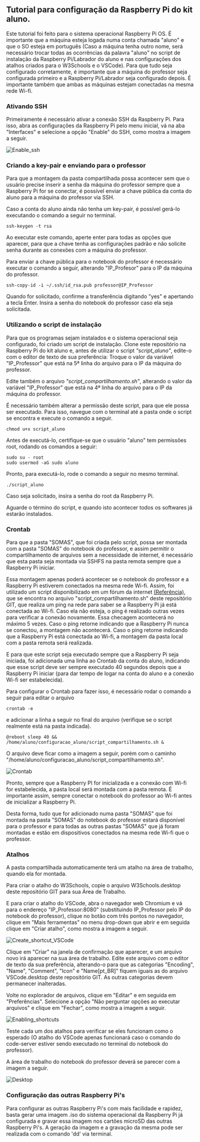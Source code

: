 ## Tutorial para configuração da Raspberry Pi do kit aluno.

Este tutorial foi feito para o sistema operacional Raspberry Pi OS. É importante que a máquina esteja logada numa conta chamada "aluno" e que o SO esteja em português (Caso a máquina tenha outro nome, será necessário trocar todas as ocorrências da palavra "aluno" no script de instalação da Raspberry Pi/Labrador do aluno e nas configurações dos atalhos criados para o W3Schools e o VSCode).
Para que tudo seja configurado corretamente, é importante que a máquina do professor seja configurada primeiro e a Raspberry Pi/Labrador seja configurado depois. É importante também que ambas as máquinas estejam conectadas na mesma rede Wi-fi.

### Ativando SSH

Primeiramente é necessário ativar a conexão SSH da Raspberry Pi. Para isso, abra as configurações da Raspberry Pi pelo menu inicial, vá na aba "Interfaces" e selecione a opção "Enable" do SSH, como mostra a imagem a seguir.

![Enable_ssh](Imagens/enable_ssh.png "Ativando o SSH")

### Criando a key-pair e enviando para o professor
Para que a montagem da pasta compartilhada possa acontecer sem que o usuário precise inserir a senha da máquina do professor sempre que a Raspberry Pi for se conectar, é possível enviar a chave pública da conta do aluno para a máquina do professor via SSH.

Caso a conta do aluno ainda não tenha um key-pair, é possível gerá-lo executando o comando a seguir no terminal.

```console
ssh-keygen -t rsa
```

Ao executar este comando, aperte enter para todas as opções que aparecer, para que a chave tenha as configurações padrão e não solicite senha durante as conexões com a máquina do professor.

Para enviar a chave pública para o notebook do professor é necessário executar o comando a seguir, alterando "IP_Profesor" para o IP da máquina do professor.

```console
ssh-copy-id -i ~/.ssh/id_rsa.pub professor@IP_Professor
```

Quando for solicitado, confirme a transferência digitando "yes" e apertando a tecla Enter.
Insira a senha do notebook do professor caso ela seja solicitada.

### Utilizando o script de instalação

Para que os programas sejam instalados e o sistema operacional seja configurado, foi criado um script de instalação. Clone este repositório na Raspberry Pi do kit aluno e, antes de utilizar o script _"script_aluno"_, edite-o com o editor de texto de sua preferência: Troque o valor da variável "IP_Professor" que está na 5ª linha do arquivo para o IP da máquina do professor.

Edite também o arquivo _"script_compartilhamento.sh"_, alterando o valor da variável "IP_Professor" que está na 4ª linha do arquivo para o IP da máquina do professor.

É necessário também alterar a permissão deste script, para que ele possa ser executado. Para isso, navegue com o terminal até a pasta onde o script se encontra e execute o comando a seguir.

```console
chmod u+x script_aluno
```
Antes de executá-lo, certifique-se que o usuário "aluno" tem permissões root, rodando os comandos a seguir:

```console
sudo su - root
sudo usermod -aG sudo aluno
```


Pronto, para executá-lo, rode o comando a seguir no mesmo terminal.

```console
./script_aluno
```

Caso seja solicitado, insira a senha do root da Raspberry Pi.

Aguarde o término do script, e quando isto acontecer todos os softwares já estarão instalados.

### Crontab

Para que a pasta "SOMAS", que foi criada pelo script, possa ser montada com a pasta "SOMAS" do notebook do professor, e assim permitir o compartilhamento de arquivos sem a necessidade de internet, é necessário que esta pasta seja montada via SSHFS na pasta remota sempre que a Raspberry Pi iniciar.

Essa montagem apenas poderá acontecer se o notebook do professor e a Raspberry Pi estiverem conectados na mesma rede Wi-fi. Assim, foi utilizado um script disponibilizado em um fórum da internet [(Referência)](https://askubuntu.com/questions/3299/how-to-run-cron-job-when-network-is-up), que se encontra no arquivo "script_compartilhamento.sh" deste repositório GIT, que realiza um ping na rede para saber se a Raspberry Pi já está conectada ao Wi-fi. Caso ela não esteja, o ping é realizado outras vezes para verificar a conexão novamente. Essa checagem acontecerá no máximo 5 vezes. Caso o ping retorne indicando que a Raspberry Pi nunca se conectou, a montagem não acontecerá. Caso o ping retorne indicando que a Raspberry Pi está conectada ao Wi-fi, a montagem da pasta local com a pasta remota será realizada.

E para que este script seja executado sempre que a Raspberry Pi seja iniciada, foi adicionada uma linha ao Crontab da conta do aluno, indicando que esse script deve ser sempre executado 40 segundos depois que a Raspberry Pi iniciar (para dar tempo de logar na conta do aluno e a conexão Wi-fi ser estabelecida).

Para configurar o Crontab para fazer isso, é necessário rodar o comando a seguir para editar o arquivo

```console
crontab -e
```

e adicionar a linha a seguir no final do arquivo (verifique se o script realmente está na pasta indicada).

```console
@reboot sleep 40 && /home/aluno/configuracao_aluno/script_compartilhamento.sh &
```

O arquivo deve ficar como a imagem a seguir, porém com o caminho "/home/aluno/configuracao_aluno/script_compartilhamento.sh".

![Crontab](Imagens/crontab.png "Editando o Crontab")


Pronto, sempre que a Raspberry PI for inicializada e a conexão com Wi-fi for estabelecida, a pasta local será montada com a pasta remota. É importante assim, sempre conectar o notebook do professor ao Wi-fi antes de inicializar a Raspberry Pi.

Desta forma, tudo que for adicionado numa pasta "SOMAS" que foi montada na pasta "SOMAS" do notebook do professor estará disponível para o professor e para todas as outras pastas "SOMAS" que já foram montadas e estão em dispositivos conectados na mesma rede Wi-fi que o professor.

### Atalhos

A pasta compartilhada automaticamente terá um atalho na área de trabalho, quando ela for montada.

Para criar o atalho do W3Schools, copie o arquivo W3Schools.desktop deste repositório GIT para sua Área de Trabalho.

E para criar o atalho do VSCode, abra o navegador web Chromium e vá para o endereço "IP_Professor:8080" (substituindo IP_Professor pelo IP do notebook do professor), clique no botão com três pontos no navegador, clique em "Mais ferramentas" no menu drop-down que abrir e em seguida clique em "Criar atalho", como mostra a imagem a seguir.

![Create_shortcut_VSCode](Imagens/shortcut_chrome.png "Criando atalho para o VSCode com o Chrome")

Clique em "Criar" na janela de confirmação que aparecer, e um arquivo novo irá aparecer na sua área de trabalho. 
Edite este arquivo com o editor de texto da sua preferência, alterando-o para que as categorias "Encoding", "Name", "Comment", "Icon" e "Name[pt_BR]" fiquem iguais as do arquivo VSCode.desktop deste repositório GIT. As outras categorias devem permanecer inalteradas.

Volte no explorador de arquivos, clique em "Editar" e em seguida em "Preferências". Selecione a opção "Não perguntar opções ao executar arquivos" e clique em "Fechar", como mostra a imagem a seguir.

![Enabling_shortcuts](Imagens/execute_shortcuts.png "Permitir executar os atalhos sem perguntar")

Teste cada um dos atalhos para verificar se eles funcionam como o esperado (O atalho do VSCode apenas funcionará caso o comando do code-server estiver sendo executado no terminal do notebook do professor).

A área de trabalho do notebook do professor deverá se parecer com a imagem a seguir.

![Desktop](Imagens/desktop.png "Desktop")


### Configuração das outras Raspberry Pi's

Para configurar as outras Raspberry Pi's com mais facilidade e rapidez, basta gerar uma imagem .iso do sistema operacional da Raspberry Pi já configurada e gravar essa imagem nos cartões microSD das outras Raspberry Pi's. A geração da imagem e a gravação da mesma pode ser realizada com o comando 'dd' via terminal.
